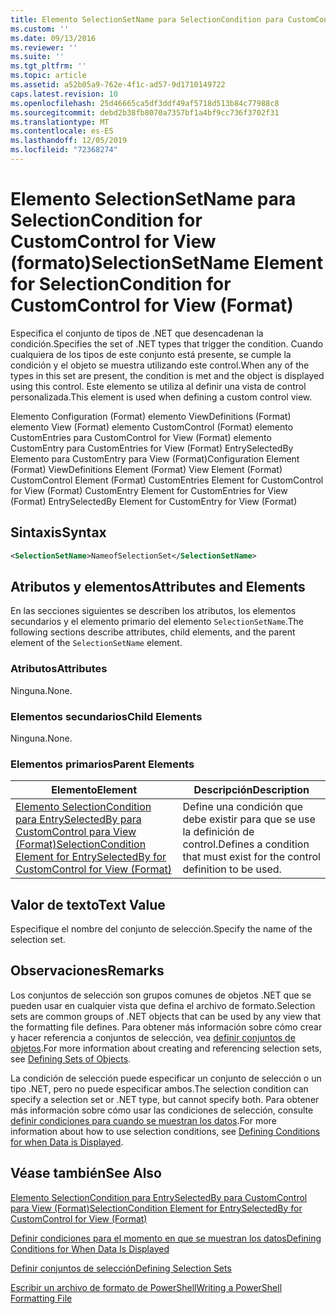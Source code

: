 ```yaml
---
title: Elemento SelectionSetName para SelectionCondition para CustomControl para View (Format) | Microsoft Docs
ms.custom: ''
ms.date: 09/13/2016
ms.reviewer: ''
ms.suite: ''
ms.tgt_pltfrm: ''
ms.topic: article
ms.assetid: a52b05a9-762e-4f1c-ad57-9d1710149722
caps.latest.revision: 10
ms.openlocfilehash: 25d46665ca5df3ddf49af5718d513b84c77988c8
ms.sourcegitcommit: debd2b38fb8070a7357bf1a4bf9cc736f3702f31
ms.translationtype: MT
ms.contentlocale: es-ES
ms.lasthandoff: 12/05/2019
ms.locfileid: "72368274"
---
```

# <a name="selectionsetname-element-for-selectioncondition-for-customcontrol-for-view-format"></a><span data-ttu-id="f170b-102">Elemento SelectionSetName para SelectionCondition for CustomControl for View (formato)</span><span class="sxs-lookup"><span data-stu-id="f170b-102">SelectionSetName Element for SelectionCondition for CustomControl for View (Format)</span></span>

<span data-ttu-id="f170b-103">Especifica el conjunto de tipos de .NET que desencadenan la condición.</span><span class="sxs-lookup"><span data-stu-id="f170b-103">Specifies the set of .NET types that trigger the condition.</span></span> <span data-ttu-id="f170b-104">Cuando cualquiera de los tipos de este conjunto está presente, se cumple la condición y el objeto se muestra utilizando este control.</span><span class="sxs-lookup"><span data-stu-id="f170b-104">When any of the types in this set are present, the condition is met and the object is displayed using this control.</span></span> <span data-ttu-id="f170b-105">Este elemento se utiliza al definir una vista de control personalizada.</span><span class="sxs-lookup"><span data-stu-id="f170b-105">This element is used when defining a custom control view.</span></span>

<span data-ttu-id="f170b-106">Elemento Configuration (Format) elemento ViewDefinitions (Format) elemento View (Format) elemento CustomControl (Format) elemento CustomEntries para CustomControl for View (Format) elemento CustomEntry para CustomEntries for View (Format) EntrySelectedBy Elemento para CustomEntry para View (Format)</span><span class="sxs-lookup"><span data-stu-id="f170b-106">Configuration Element (Format) ViewDefinitions Element (Format) View Element (Format) CustomControl Element (Format) CustomEntries Element for CustomControl for View (Format) CustomEntry Element for CustomEntries for View (Format) EntrySelectedBy Element for CustomEntry for View (Format)</span></span>

## <a name="syntax"></a><span data-ttu-id="f170b-107">Sintaxis</span><span class="sxs-lookup"><span data-stu-id="f170b-107">Syntax</span></span>

```xml
<SelectionSetName>NameofSelectionSet</SelectionSetName>
```

## <a name="attributes-and-elements"></a><span data-ttu-id="f170b-108">Atributos y elementos</span><span class="sxs-lookup"><span data-stu-id="f170b-108">Attributes and Elements</span></span>

<span data-ttu-id="f170b-109">En las secciones siguientes se describen los atributos, los elementos secundarios y el elemento primario del elemento `SelectionSetName`.</span><span class="sxs-lookup"><span data-stu-id="f170b-109">The following sections describe attributes, child elements, and the parent element of the `SelectionSetName` element.</span></span>

### <a name="attributes"></a><span data-ttu-id="f170b-110">Atributos</span><span class="sxs-lookup"><span data-stu-id="f170b-110">Attributes</span></span>

<span data-ttu-id="f170b-111">Ninguna.</span><span class="sxs-lookup"><span data-stu-id="f170b-111">None.</span></span>

### <a name="child-elements"></a><span data-ttu-id="f170b-112">Elementos secundarios</span><span class="sxs-lookup"><span data-stu-id="f170b-112">Child Elements</span></span>

<span data-ttu-id="f170b-113">Ninguna.</span><span class="sxs-lookup"><span data-stu-id="f170b-113">None.</span></span>

### <a name="parent-elements"></a><span data-ttu-id="f170b-114">Elementos primarios</span><span class="sxs-lookup"><span data-stu-id="f170b-114">Parent Elements</span></span>

|<span data-ttu-id="f170b-115">Elemento</span><span class="sxs-lookup"><span data-stu-id="f170b-115">Element</span></span>|<span data-ttu-id="f170b-116">Descripción</span><span class="sxs-lookup"><span data-stu-id="f170b-116">Description</span></span>|
|-------------|-----------------|
|[<span data-ttu-id="f170b-117">Elemento SelectionCondition para EntrySelectedBy para CustomControl para View (Format)</span><span class="sxs-lookup"><span data-stu-id="f170b-117">SelectionCondition Element for EntrySelectedBy for CustomControl for View (Format)</span></span>](./selectioncondition-element-for-entryselectedby-for-customcontrol-format.md)|<span data-ttu-id="f170b-118">Define una condición que debe existir para que se use la definición de control.</span><span class="sxs-lookup"><span data-stu-id="f170b-118">Defines a condition that must exist for the control definition to be used.</span></span>|

## <a name="text-value"></a><span data-ttu-id="f170b-119">Valor de texto</span><span class="sxs-lookup"><span data-stu-id="f170b-119">Text Value</span></span>

<span data-ttu-id="f170b-120">Especifique el nombre del conjunto de selección.</span><span class="sxs-lookup"><span data-stu-id="f170b-120">Specify the name of the selection set.</span></span>

## <a name="remarks"></a><span data-ttu-id="f170b-121">Observaciones</span><span class="sxs-lookup"><span data-stu-id="f170b-121">Remarks</span></span>

<span data-ttu-id="f170b-122">Los conjuntos de selección son grupos comunes de objetos .NET que se pueden usar en cualquier vista que defina el archivo de formato.</span><span class="sxs-lookup"><span data-stu-id="f170b-122">Selection sets are common groups of .NET objects that can be used by any view that the formatting file defines.</span></span> <span data-ttu-id="f170b-123">Para obtener más información sobre cómo crear y hacer referencia a conjuntos de selección, vea [definir conjuntos de objetos](./defining-selection-sets.md).</span><span class="sxs-lookup"><span data-stu-id="f170b-123">For more information about creating and referencing selection sets, see [Defining Sets of Objects](./defining-selection-sets.md).</span></span>

<span data-ttu-id="f170b-124">La condición de selección puede especificar un conjunto de selección o un tipo .NET, pero no puede especificar ambos.</span><span class="sxs-lookup"><span data-stu-id="f170b-124">The selection condition can specify a selection set or .NET type, but cannot specify both.</span></span> <span data-ttu-id="f170b-125">Para obtener más información sobre cómo usar las condiciones de selección, consulte [definir condiciones para cuando se muestran los datos](./defining-conditions-for-displaying-data.md).</span><span class="sxs-lookup"><span data-stu-id="f170b-125">For more information about how to use selection conditions, see [Defining Conditions for when Data is Displayed](./defining-conditions-for-displaying-data.md).</span></span>

## <a name="see-also"></a><span data-ttu-id="f170b-126">Véase también</span><span class="sxs-lookup"><span data-stu-id="f170b-126">See Also</span></span>

[<span data-ttu-id="f170b-127">Elemento SelectionCondition para EntrySelectedBy para CustomControl para View (Format)</span><span class="sxs-lookup"><span data-stu-id="f170b-127">SelectionCondition Element for EntrySelectedBy for CustomControl for View (Format)</span></span>](./selectioncondition-element-for-entryselectedby-for-customcontrol-format.md)

[<span data-ttu-id="f170b-128">Definir condiciones para el momento en que se muestran los datos</span><span class="sxs-lookup"><span data-stu-id="f170b-128">Defining Conditions for When Data Is Displayed</span></span>](./defining-conditions-for-displaying-data.md)

[<span data-ttu-id="f170b-129">Definir conjuntos de selección</span><span class="sxs-lookup"><span data-stu-id="f170b-129">Defining Selection Sets</span></span>](./defining-selection-sets.md)

[<span data-ttu-id="f170b-130">Escribir un archivo de formato de PowerShell</span><span class="sxs-lookup"><span data-stu-id="f170b-130">Writing a PowerShell Formatting File</span></span>](./writing-a-powershell-formatting-file.md)
